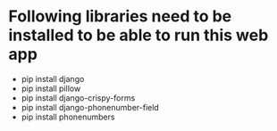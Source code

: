 # Following libraries need to be installed to be able to run this web app
* pip install django
* pip install pillow
* pip install django-crispy-forms
* pip install django-phonenumber-field
* pip install phonenumbers
